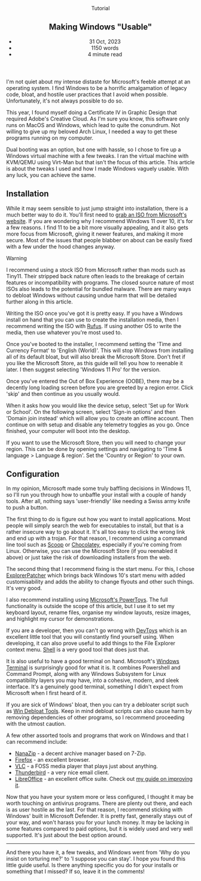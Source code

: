 <head>
    <title>Making Windows "Usable" | Vale.Rocks</title>
    <meta property="og:title" content='Making Windows "Usable"' />
    <meta name="description" content="My comprehensive tutorial dedicated to optimising and customising Windows 11 for a somewhat usable user experience. I detail beneficial programs, tips, and essential tweaks to setup Windows 11 as a more or less servicable computer environment, somewhat tailored to your preferences." />
    <meta property="og:description" content="At least we're past Windows ME..." />
    <meta property="article:published_time" content="2023-10-31" />
    <meta property="article:modified_time" content="2023-11-22" />
    <meta property="article:section" content="Tutorials" />
</head>

<article>
<header>
	Tutorial
	<h1>
		Making Windows "Usable"
	</h1>
	<ul>
		<li><time datetime="2023-10-31">31 Oct, 2023</time></li>
		<li>1150 words</li>
		<li>4 minute read</li>
	</ul>
</header>

<div class="readable-width">

I'm not quiet about my intense distaste for Microsoft's feeble attempt at an operating system. I find Windows to be a horrific amalgamation of legacy code, bloat, and hostile user practices that I avoid when possible. Unfortunately, it's not always possible to do so.

This year, I found myself doing a Certificate IV in Graphic Design that required Adobe's Creative Cloud. As I'm sure you know, this software only runs on MacOS and Windows, which lead to quite the conundrum. Not willing to give up my beloved Arch Linux, I needed a way to get these programs running on my computer.

Dual booting was an option, but one with hassle, so I chose to fire up a Windows virtual machine with a few tweaks. I ran the virtual machine with KVM/QEMU using Virt-Man but that isn't the focus of this article. This article is about the tweaks I used and how I made Windows vaguely usable. With any luck, you can achieve the same.

## Installation

While it may seem sensible to just jump straight into installation, there is a much better way to do it. You'll first need to [grab an ISO from Microsoft's website](https://www.microsoft.com/software-download/windows11). If you are wondering why I recommend Windows 11 over 10, it's for a few reasons. I find 11 to be a bit more visually appealing, and it also gets more focus from Microsoft, giving it newer features, and making it more secure. Most of the issues that people blabber on about can be easily fixed with a few under the hood changes anyway.

> [!WARNING]
> I recommend using a stock ISO from Microsoft rather than mods such as Tiny11. Their stripped back nature often leads to the breakage of certain features or incompatibility with programs. The closed source nature of most ISOs also leads to the potential for bundled malware. There are many ways to debloat Windows without causing undue harm that will be detailed further along in this article.

Writing the ISO once you've got it is pretty easy. If you have a Windows install on hand that you can use to create the installation media, then I recommend writing the ISO with [Rufus](https://rufus.ie). If using another OS to write the media, then use whatever you're most used to.

Once you've booted to the installer, I recommend setting the 'Time and Currency Format' to 'English (World)'. This will stop Windows from installing all of its default bloat, but will also break the Microsoft Store. Don't fret if you like the Microsoft Store, as this guide will tell you how to reenable it later. I then suggest selecting 'Windows 11 Pro' for the version.

Once you've entered the Out of Box Experience (OOBE), there may be a decently long loading screen before you are greeted by a region error. Click 'skip' and then continue as you usually would.

When it asks how you would like the device setup, select 'Set up for Work or School'. On the following screen, select 'Sign-in options' and then 'Domain join instead' which will allow you to create an offline account. Then continue on with setup and disable any telemetry toggles as you go. Once finished, your computer will boot into the desktop.

If you want to use the Microsoft Store, then you will need to change your region. This can be done by opening settings and navigating to 'Time & language > Language & region'. Set the 'Country or Region' to your own.

## Configuration

In my opinion, Microsoft made some truly baffling decisions in Windows 11, so I'll run you through how to unbaffle your install with a couple of handy tools. After all, nothing says 'user-friendly' like needing a Swiss army knife to push a button.

The first thing to do is figure out how you want to install applications. Most people will simply search the web for executables to install, but that is a rather insecure way to go about it. It's all too easy to click the wrong link and end up with a trojan. For that reason, I recommend using a command line tool such as [Scoop](https://scoop.sh) or [Chocolatey](https://chocolatey.org), especially if you're coming from Linux. Otherwise, you can use the Microsoft Store (if you reenabled it above) or just take the risk of downloading installers from the web.

The second thing that I recommend fixing is the start menu. For this, I chose [ExplorerPatcher](https://github.com/valinet/ExplorerPatcher/wiki) which brings back Windows 10's start menu with added customisability and adds the ability to change flyouts and other such things. It's very good.

I also recommend installing using [Microsoft's PowerToys](https://github.com/microsoft/PowerToys). The full functionality is outside the scope of this article, but I use it to set my keyboard layout, rename files, organise my window layouts, resize images, and highlight my cursor for demonstrations.

If you are a developer, then you can't go wrong with [DevToys](https://devtoys.app) which is an excellent little tool that you will constantly find yourself using. When developing, it can also prove useful to add things to the File Explorer context menu. [Shell](https://nilesoft.org) is a very good tool that does just that.

It is also useful to have a good terminal on hand. Microsoft's [Windows Terminal](https://github.com/microsoft/terminal) is surprisingly good for what it is. It combines Powershell and Command Prompt, along with any Windows Subsystem for Linux compatibility layers you may have, into a cohesive, modern, and sleek interface. It's a genuinely good terminal, something I didn't expect from Microsoft when I first heard of it.

If you are sick of Windows' bloat, then you can try a debloater script such as [Win Debloat Tools](https://github.com/LeDragoX/Win-Debloat-Tools). Keep in mind debloat scripts can also cause harm by removing dependencies of other programs, so I recommend proceeding with the utmost caution.

A few other assorted tools and programs that work on Windows and that I can recommend include:

- [NanaZip](https://github.com/M2Team/NanaZip) - a decent archive manager based on 7-Zip.
- [Firefox](https://www.mozilla.org/en-US/firefox/browsers) - an excellent browser.
- [VLC](https://www.videolan.org/vlc) - a FOSS media player that plays just about anything.
- [Thunderbird](https://www.thunderbird.net) - a very nice email client.
- [LibreOffice](https://www.libreoffice.org) - an excellent office suite. Check out [my guide on improving it](LibreOffice_Setup).

Now that you have your system more or less configured, I thought it may be worth touching on antivirus programs. There are plenty out there, and each is as user hostile as the last. For that reason, I recommend sticking with Windows' built in Microsoft Defender. It is pretty fast, generally stays out of your way, and won't harass you for your lunch money. It may be lacking in some features compared to paid options, but it is widely used and very well supported. It's just about the best option around.

---

And there you have it, a few tweaks, and Windows went from 'Why do you insist on torturing me?' to 'I suppose you can stay'. I hope you found this little guide useful. Is there anything specific you do for your installs or something that I missed? If so, leave it in the comments!

<section class="giscus"></section>

</div>
</article>
